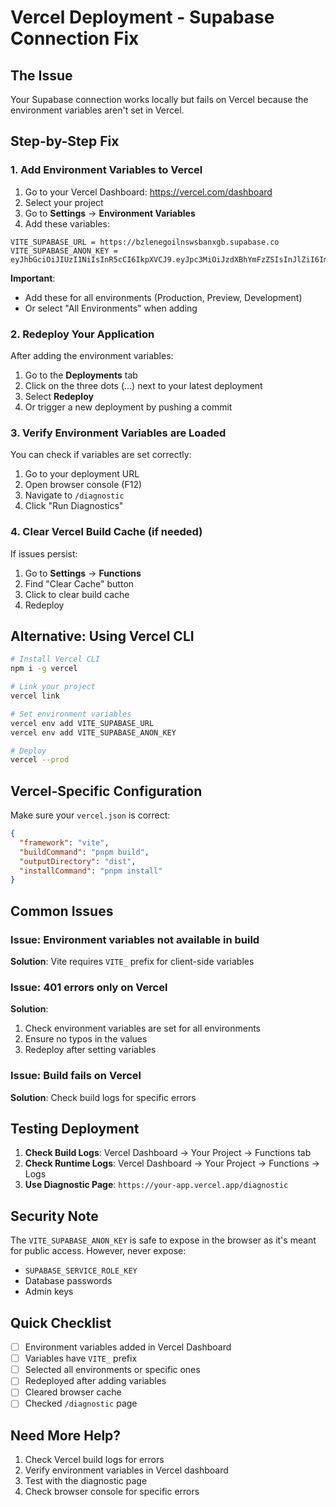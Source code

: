 # Vercel Deployment - Supabase Connection Fix

## The Issue
Your Supabase connection works locally but fails on Vercel because the environment variables aren't set in Vercel.

## Step-by-Step Fix

### 1. Add Environment Variables to Vercel

1. Go to your Vercel Dashboard: https://vercel.com/dashboard
2. Select your project
3. Go to **Settings** → **Environment Variables**
4. Add these variables:

```
VITE_SUPABASE_URL = https://bzlenegoilnswsbanxgb.supabase.co
VITE_SUPABASE_ANON_KEY = eyJhbGciOiJIUzI1NiIsInR5cCI6IkpXVCJ9.eyJpc3MiOiJzdXBhYmFzZSIsInJlZiI6ImJ6bGVuZWdvaWxuc3dzYmFueGdiIiwicm9sZSI6ImFub24iLCJpYXQiOjE3NTMyODU3ODIsImV4cCI6MjA2ODg2MTc4Mn0.DtVNndVsrUZtTtVRpEWiQb5QtbhPAErSQ88wWYVWeBE
```

**Important**: 
- Add these for all environments (Production, Preview, Development)
- Or select "All Environments" when adding

### 2. Redeploy Your Application

After adding the environment variables:

1. Go to the **Deployments** tab
2. Click on the three dots (...) next to your latest deployment
3. Select **Redeploy**
4. Or trigger a new deployment by pushing a commit

### 3. Verify Environment Variables are Loaded

You can check if variables are set correctly:

1. Go to your deployment URL
2. Open browser console (F12)
3. Navigate to `/diagnostic`
4. Click "Run Diagnostics"

### 4. Clear Vercel Build Cache (if needed)

If issues persist:

1. Go to **Settings** → **Functions**
2. Find "Clear Cache" button
3. Click to clear build cache
4. Redeploy

## Alternative: Using Vercel CLI

```bash
# Install Vercel CLI
npm i -g vercel

# Link your project
vercel link

# Set environment variables
vercel env add VITE_SUPABASE_URL
vercel env add VITE_SUPABASE_ANON_KEY

# Deploy
vercel --prod
```

## Vercel-Specific Configuration

Make sure your `vercel.json` is correct:

```json
{
  "framework": "vite",
  "buildCommand": "pnpm build",
  "outputDirectory": "dist",
  "installCommand": "pnpm install"
}
```

## Common Issues

### Issue: Environment variables not available in build
**Solution**: Vite requires `VITE_` prefix for client-side variables

### Issue: 401 errors only on Vercel
**Solution**: 
1. Check environment variables are set for all environments
2. Ensure no typos in the values
3. Redeploy after setting variables

### Issue: Build fails on Vercel
**Solution**: Check build logs for specific errors

## Testing Deployment

1. **Check Build Logs**: Vercel Dashboard → Your Project → Functions tab
2. **Check Runtime Logs**: Vercel Dashboard → Your Project → Functions → Logs
3. **Use Diagnostic Page**: `https://your-app.vercel.app/diagnostic`

## Security Note

The `VITE_SUPABASE_ANON_KEY` is safe to expose in the browser as it's meant for public access. However, never expose:
- `SUPABASE_SERVICE_ROLE_KEY`
- Database passwords
- Admin keys

## Quick Checklist

- [ ] Environment variables added in Vercel Dashboard
- [ ] Variables have `VITE_` prefix
- [ ] Selected all environments or specific ones
- [ ] Redeployed after adding variables
- [ ] Cleared browser cache
- [ ] Checked `/diagnostic` page

## Need More Help?

1. Check Vercel build logs for errors
2. Verify environment variables in Vercel dashboard
3. Test with the diagnostic page
4. Check browser console for specific errors